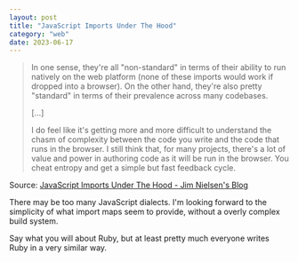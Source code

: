 ```yaml
---
layout: post
title: "JavaScript Imports Under The Hood"
category: "web"
date: 2023-06-17
---
```


>In one sense, they're all "non-standard" in terms of their ability to run natively on the web platform (none of these imports would work if dropped into a browser). On the other hand, they're also pretty "standard" in terms of their prevalence across many codebases.
>
> [...]
>
> I do feel like it's getting more and more difficult to understand the chasm of complexity between the code you write and the code that runs in the browser. I still think that, for many projects, there's a lot of value and power in authoring code as it will be run in the browser. You cheat entropy and get a simple but fast feedback cycle.

Source: [JavaScript Imports Under The Hood - Jim Nielsen's Blog](https://blog.jim-nielsen.com/2023/imports-under-the-hood/)

There may be too many JavaScript dialects.  I'm looking forward to the simplicity of what import maps seem to provide, without a overly complex build system.

Say what you will about Ruby, but at least pretty much everyone writes Ruby in a very similar way. 

